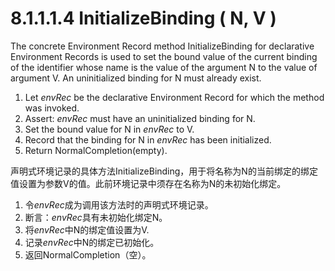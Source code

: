 # 8.1.1.1.4 InitializeBinding ( N, V )

The concrete Environment Record method InitializeBinding for declarative Environment Records is used to set the bound value of the current binding of the identifier whose name is the value of the argument N to the value of argument V. An uninitialized binding for N must already exist.

1. Let *envRec* be the declarative Environment Record for which the method was invoked.
2. Assert: *envRec* must have an uninitialized binding for N.
3. Set the bound value for N in *envRec* to V.
4. Record that the binding for N in *envRec* has been initialized.
5. Return NormalCompletion(empty).

声明式环境记录的具体方法InitializeBinding，用于将名称为N的当前绑定的绑定值设置为参数V的值。此前环境记录中须存在名称为N的未初始化绑定。

1. 令*envRec*成为调用该方法时的声明式环境记录。
2. 断言：*envRec*具有未初始化绑定N。
3. 将*envRec*中N的绑定值设置为V.
4. 记录*envRec*中N的绑定已初始化。
5. 返回NormalCompletion（空）。